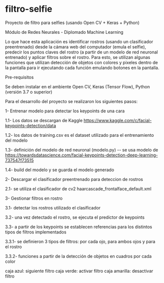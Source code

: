 # filtro-selfie
Proyecto de filtro para selfies (usando Open CV + Keras + Python)

Módulo de Redes Neurales - Diplomado Machine Learning

Lo que hace esta aplicación es identificar rostros (usando un clasificador preentrenado) desde la cámara web del computador (emula el selfie), predecir los puntos claves del rostro (a partir de un modelo de red neuronal entrenado) y aplicar filtros sobre el rostro. Para esto, se utilizan algunas funciones que utilizan detección de objetos con  colores y pixeles dentro de la pantalla para ir ejecutando cada función emulando botones en la pantalla.

Pre-requisitos

Se deben instalar en el ambiente Open CV, Keras (Tensor Flow), Python (versión 3.7 o superior)

Para el desarrollo del proyecto se realizaron los siguientes pasos:

1- Entrenar modelo para detectar los keypoints de una cara

1.1- Los datos se descargan de Kaggle https://www.kaggle.com/c/facial-keypoints-detection/data

1.2- los datos de training.csv es el dataset utilizado para el entrenamiento del modelo

1.3- definición del modelo de red neuronal (modelo.py) -- se usa modelo de https://towardsdatascience.com/facial-keypoints-detection-deep-learning-737547f73515

1.4- build del modelo y se guarda el modelo generado

2- Descargar el clasificador preentrenado para deteccion de rostros

2.1- se utiliza el clasificador de cv2 haarcascade_frontalface_default.xml

3- Gestionar filtros en rostro 

3.1- detectar los rostros utilizado el clasificador 

3.2- una vez detectado el rostro, se ejecuta el predictor de keypoints

3.3- a partir de los keypoints se establecen referencias para los distintos tipos de filtros implementados

3.3.1- se definieron 3 tipos de filtros: por cada ojo, para ambos ojos y para el rostro

3.3.2- funciones a partir de la detección de objetos en cuadros por cada color

caja azul: siguiente filtro
caja verde: activar filtro
caja amarilla: desactivar filtro

